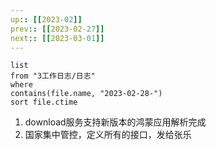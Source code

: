 ```yaml
---
up:: [[2023-02]]
prev:: [[2023-02-27]]
next:: [[2023-03-01]]
---
```


```dataview
list
from "3工作日志/日志"
where
contains(file.name, "2023-02-28-")
sort file.ctime
```

1. download服务支持新版本的鸿蒙应用解析完成
2. 国家集中管控，定义所有的接口，发给张乐